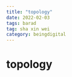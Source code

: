 ```yaml
---
title: "topology"
date: 2022-02-03
tags: barad 
tag: sha xin wei
category: beingdigital
---
```

# topology